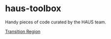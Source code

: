 haus-toolbox
============

Handy pieces of code curated by the HAUS team.

[Transition Region](https://gist.github.com/rynocouse/df786dc0fa2f770c4c1e)
